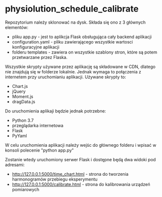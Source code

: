 # physiolution_schedule_calibrate

Repozytorium należy sklonować na dysk.
Składa się ono z 3 głównych elementów:
- pliku app.py - jest to aplikcja Flask obsługująca cały backend aplikacji
- configuration.yaml - pliku zawierającego wszystkie wartosci konfiguracyjne aplikacji
- folderu templates - zawiera on wszystkie szablony stron, które są potem przetwarzane przez Flaska.

Wszystkie skrypty używane przez aplikację są składowane w CDN, dlatego nie znajdują się w folderze lokalnie. Jednak wymaga to połączenia z internetem przy uruchomianiu aplikacji.
Używane skrypty to:
- Chart.js 
- jQuery
- Moment.js
- dragData.js

Do uruchomienia aplikaji będzie jednak potrzebne:
- Python 3.7
- przeglądarka internetowa
- Flask
- PyYaml

W celu uruchomienia aplikacji należy wejśc do głównego folderu i wpisać w konsoli polecenie
"python app.py"

Zostanie wtedy uruchomiony serwer Flask i dostępne będą dwa widoki pod adresami:
- http://127.0.0.1:5000/time_chart.html - strona do tworzenia harmonogramów przebiegu eksperymentu
- http://127.0.0.1:5000/calibrate.html - strona do kalibrowania urządzeń pomiarowych



